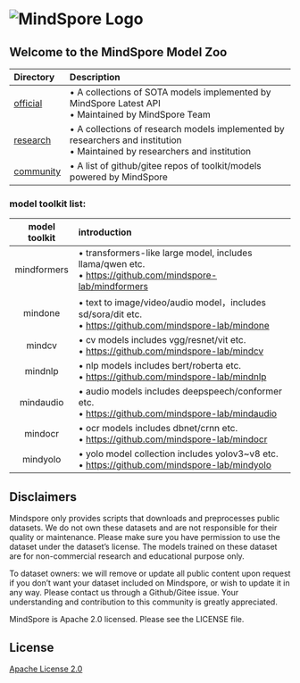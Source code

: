 # ![MindSpore Logo](https://gitee.com/mindspore/mindspore/raw/master/docs/MindSpore-logo.png)

## Welcome to the MindSpore Model Zoo
| Directory | Description |
| :-- | :-- |
| [official](official)    | • A collections of SOTA models implemented by MindSpore Latest API<br/>• Maintained by MindSpore Team        |
| [research](research)    | • A collections of research models implemented by researchers and institution<br/>• Maintained by researchers and institution      |
| [community](community)  | • A list of github/gitee repos of toolkit/models powered by MindSpore |                 


### model toolkit list:
| model toolkit | introduction |  
|:--:|:-- |
| mindformers | • transformers-like large model, includes llama/qwen etc. <br/> • https://github.com/mindspore-lab/mindformers |
| mindone     | • text to image/video/audio model，includes sd/sora/dit etc.   <br/> • https://github.com/mindspore-lab/mindone     | 
| mindcv      | • cv models includes vgg/resnet/vit etc.         <br/> •  https://github.com/mindspore-lab/mindcv    | 
| mindnlp     | • nlp models includes bert/roberta etc.      <br/> • https://github.com/mindspore-lab/mindnlp    | 
| mindaudio   | • audio models includes deepspeech/conformer etc. <br/> • https://github.com/mindspore-lab/mindaudio |
| mindocr     | • ocr models includes dbnet/crnn etc.          <br/> • https://github.com/mindspore-lab/mindocr   | 
| mindyolo    | • yolo model collection includes yolov3~v8 etc.       <br/> • https://github.com/mindspore-lab/mindyolo  |
                                                                                                      
## Disclaimers

Mindspore only provides scripts that downloads and preprocesses public datasets. We do not own these datasets and are not responsible for their quality or maintenance. Please make sure you have permission to use the dataset under the dataset’s license. The models trained on these dataset are for non-commercial research and educational purpose only.

To dataset owners: we will remove or update all public content upon request if you don’t want your dataset included on Mindspore, or wish to update it in any way. Please contact us through a Github/Gitee issue. Your understanding and contribution to this community is greatly appreciated.

MindSpore is Apache 2.0 licensed. Please see the LICENSE file.

## License

[Apache License 2.0](https://gitee.com/mindspore/mindspore/blob/master/LICENSE)
